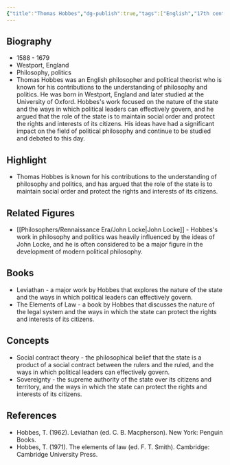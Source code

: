 ```yaml
---
{"title":"Thomas Hobbes","dg-publish":true,"tags":["English","17th century","modern-era","figures"],"born-date":1588,"keywords":"Thomas Hobbes, philosophy, politics, England","aliases":"English philosopher and political theorist","permalink":"/philosophers/rennaissance-era/thomas-hobbes/","dgPassFrontmatter":true}
---
```



## Biography

-   1588 - 1679
-   Westport, England
-   Philosophy, politics
-   Thomas Hobbes was an English philosopher and political theorist who is known for his contributions to the understanding of philosophy and politics. He was born in Westport, England and later studied at the University of Oxford. Hobbes's work focused on the nature of the state and the ways in which political leaders can effectively govern, and he argued that the role of the state is to maintain social order and protect the rights and interests of its citizens. His ideas have had a significant impact on the field of political philosophy and continue to be studied and debated to this day.

## Highlight

-   Thomas Hobbes is known for his contributions to the understanding of philosophy and politics, and has argued that the role of the state is to maintain social order and protect the rights and interests of its citizens.

## Related Figures

-   [[Philosophers/Rennaissance Era/John Locke\|John Locke]] - Hobbes's work in philosophy and politics was heavily influenced by the ideas of John Locke, and he is often considered to be a major figure in the development of modern political philosophy.

## Books

-   Leviathan - a major work by Hobbes that explores the nature of the state and the ways in which political leaders can effectively govern.
-   The Elements of Law - a book by Hobbes that discusses the nature of the legal system and the ways in which the state can protect the rights and interests of its citizens.

## Concepts

-   Social contract theory - the philosophical belief that the state is a product of a social contract between the rulers and the ruled, and the ways in which political leaders can effectively govern.
-   Sovereignty - the supreme authority of the state over its citizens and territory, and the ways in which the state can protect the rights and interests of its citizens.

## References

-   Hobbes, T. (1962). Leviathan (ed. C. B. Macpherson). New York: Penguin Books.
-   Hobbes, T. (1971). The elements of law (ed. F. T. Smith). Cambridge: Cambridge University Press.